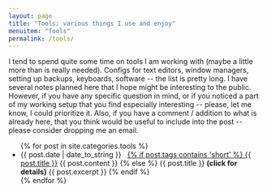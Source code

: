 ```yaml
---
layout: page
title: "Tools: various things I use and enjoy"
menuitem: "Tools"
permalink: /tools/
---
```


I tend to spend quite some time on tools I am working with (maybe a little more than is really needed). Configs for text editors, window managers, setting up backups, keyboards, software -- the list is pretty long. I have several notes planned here that I hope might be interesting to the public. However, if you have any specific question in mind, or if you noticed a part of my working setup that you find especially interesting -- please, let me know, I could prioritize it. Also, if you have a comment / addition to what is already here, that you think would be useful to include into the post -- please consider dropping me an email.

<ul>
{% for post in site.categories.tools %}
<li><span class="datebox">{{ post.date | date_to_string }}</span> &nbsp; 
<a href="{{ post.url }}">
{% if post.tags contains 'short' %} 
  {{ post.title }}</a>
  {{ post.content }}
{% else %}
  {{ post.title }} <b>(click for details)</b></a>
  {{ post.excerpt }}
{% endif %}
</li>
{% endfor %}
</ul>
